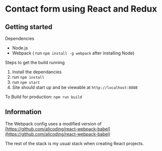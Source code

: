 
# Contact form using React and Redux

## Getting started

Dependencies
- Node.js
- Webpack ( run `npm install -g webpack` after installing Node)

Steps to get the build running
1. Install the dependancies
1. run `npm install`
1. run `npm start`
1. Site should start up and be viewable at `http://localhost:8888`

To Build for production: `npm run build`

## Information

The Webpack config uses a modified version of [https://github.com/alicoding/react-webpack-babel](https://github.com/alicoding/react-webpack-babel)

The rest of the stack is my usual stack when creating React projects.
